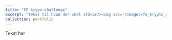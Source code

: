 ```yaml
---
title: "FE krypo-challenge"
excerpt: "Tekst til hvad der skal stå<br/><img src='/images/fe_krypto_artikel.jpg' width='500' height='300'>"
collection: portfolio
---
```



Tekst her
